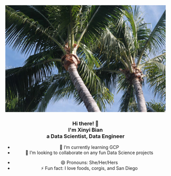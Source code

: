 <!-- ### Hi there 👋 -->


<div align="center">
  <a href="https://xxionias.github.io/myportfolio/"><img src="images/header.JPG" alt="My Memory in Miami"></a>

  <br>
  
<h3>Hi there! 👋<br>I'm Xinyi Bian<br>a Data Scientist, Data Engineer</h3>


<!-- - 🔭 I’m currently working on -->
- 🌱 I’m currently learning GCP
- 👯 I’m looking to collaborate on any fun Data Science projects
<!-- - 🤔 I’m looking for help with ... -->
<!-- - 💬 Ask me about ... -->
<!-- - 📫 How to reach me: -->
- 😄 Pronouns: She/Her/Hers
- ⚡ Fun fact: I love foods, corgis, and San Diego 

